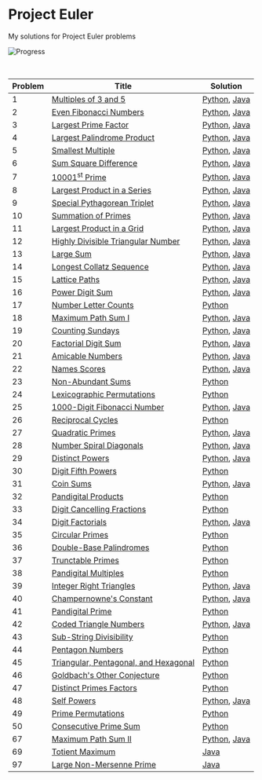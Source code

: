 # Project Euler  
My solutions for Project Euler problems
&nbsp;  

![Progress](https://projecteuler.net/profile/naveenv92.png)  

&nbsp;  

| Problem | Title | Solution|
|---------|-------|---------|
|1|[Multiples of 3 and 5](https://projecteuler.net/problem=1)|[Python](./python/problem-1.py), [Java](./java/problem-1.java)|
|2|[Even Fibonacci Numbers](https://projecteuler.net/problem=2)|[Python](./python/problem-2.py), [Java](./java/problem-2.java)|
|3|[Largest Prime Factor](https://projecteuler.net/problem=3)|[Python](./python/problem-3.py), [Java](./java/problem-3.java)|
|4|[Largest Palindrome Product](https://projecteuler.net/problem=4)|[Python](./python/problem-4.py), [Java](./java/problem-4.java)|
|5|[Smallest Multiple](https://projecteuler.net/problem=5)|[Python](./python/problem-5/py), [Java](./java/problem-5.java)|
|6|[Sum Square Difference](https://projecteuler.net/problem=6)|[Python](./python/problem-6.py), [Java](./java/problem-6.java)|
|7|[10001<sup>st</sup> Prime](https://projecteuler.net/problem=7)|[Python](./python/problem-7.py), [Java](./java/problem-7.java)|
|8|[Largest Product in a Series](https://projecteuler.net/problem=8)|[Python](./python/problem-8.py), [Java](./java/problem-8.java)|
|9|[Special Pythagorean Triplet](https://projecteuler.net/problem=9)|[Python](./python/problem-9.py), [Java](./java/problem-9.java)|
|10|[Summation of Primes](https://projecteuler.net/problem=10)|[Python](./python/problem-10.py), [Java](./java/problem-10.java)|
|11|[Largest Product in a Grid](https://projecteuler.net/problem=11)|[Python](./python/problem-11.py), [Java](./java/problem-11.java)|
|12|[Highly Divisible Triangular Number](https://projecteuler.net/problem=12)|[Python](./python/problem-12.py), [Java](./java/problem-12.java)|
|13|[Large Sum](https://projecteuler.net/problem=13)|[Python](./python/problem-13.py), [Java](./java/problem-13.java)|
|14|[Longest Collatz Sequence](https://projecteuler.net/problem=14)|[Python](./python/problem-14.py), [Java](./java/problem-14.java)|
|15|[Lattice Paths](https://projecteuler.net/problem=15)|[Python](./python/problem-16.py), [Java](./java/problem-15.java)|
|16|[Power Digit Sum](https://projecteuler.net/problem=16)|[Python](./python/problem-16.py), [Java](./java/problem-16.java)|
|17|[Number Letter Counts](https://projecteuler.net/problem=17)|[Python](./python/problem-17.py)|
|18|[Maximum Path Sum I](https://projecteuler.net/problem=18)|[Python](./python/problem-18.py), [Java](./java/problem-18.java)|
|19|[Counting Sundays](https://projecteuler.net/problem=19)|[Python](./python/problem-19.py), [Java](./java/problem-19.java)|
|20|[Factorial Digit Sum](https://projecteuler.net/problem=20)|[Python](./python/problem-20.py), [Java](./java/problem-20.java)|
|21|[Amicable Numbers](https://projecteuler.net/problem=21)|[Python](./python/problem-21.py), [Java](./java/problem-21.java)|
|22|[Names Scores](https://projecteuler.net/problem=22)|[Python](./python/problem-22.py), [Java](./java/problem-22.java)|
|23|[Non-Abundant Sums](https://projecteuler.net/problem=23)|[Python](./python/problem-23.py)|
|24|[Lexicographic Permutations](https://projecteuler.net/problem=24)|[Python](./python/problem-24.py)|
|25|[1000-Digit Fibonacci Number](https://projecteuler.net/problem=25)|[Python](./python/problem-25.py), [Java](./java/problem-25.java)|
|26|[Reciprocal Cycles](https://projecteuler.net/problem=26)|[Python](./python/problem-26.py)|
|27|[Quadratic Primes](https://projecteuler.net/problem=27)|[Python](./python/problem-27.py), [Java](./java/problem-27.java)|
|28|[Number Spiral Diagonals](https://projecteuler.net/problem=28)|[Python](./python/problem-28.py), [Java](./java/problem-28.java)|
|29|[Distinct Powers](https://projecteuler.net/problem=29)|[Python](./python/problem-29.py), [Java](./java/problem-29.java)|
|30|[Digit Fifth Powers](https://projecteuler.net/problem=30)|[Python](./python/problem-30.py)|
|31|[Coin Sums](https://projecteuler.net/problem=31)|[Python](./python/problem-31.py), [Java](./java/problem-31.java)|
|32|[Pandigital Products](https://projecteuler.net/problem=32)|[Python](./python/problem-32.py)|
|33|[Digit Cancelling Fractions](https://projecteuler.net/problem=33)|[Python](./python/problem-33.py)|
|34|[Digit Factorials](https://projecteuler.net/problem=34)|[Python](./python/problem-34.py), [Java](./java/problem-34.java)|
|35|[Circular Primes](https://projecteuler.net/problem=35)|[Python](./python/problem-35.py)|
|36|[Double-Base Palindromes](https://projecteuler.net/problem=36)|[Python](./python/problem-36.py)|
|37|[Trunctable Primes](https://projecteuler.net/problem=37)|[Python](./python/problem-37.py)|
|38|[Pandigital Multiples](https://projecteuler.net/problem=37)|[Python](./python/problem-38.py)|
|39|[Integer Right Triangles](https://projecteuler.net/problem=39)|[Python](./python/problem-39.py), [Java](./java/problem-39.java)|
|40|[Champernowne's Constant](https://projecteuler.net/problem=40)|[Python](./python/problem-40.py), [Java](./java/problem-40.java)|
|41|[Pandigital Prime](https://projecteuler.net/problem=41)|[Python](./python/problem-41.py)|
|42|[Coded Triangle Numbers](https://projecteuler.net/problem=42)|[Python](./python/problem-42.py), [Java](./java/problem-42.java)|
|43|[Sub-String Divisibility](https://projecteuler.net/problem=43)|[Python](./python/problem-43.py)|
|44|[Pentagon Numbers](https://projecteuler.net/problem=44)|[Python](./python/problem-44.py)|
|45|[Triangular, Pentagonal, and Hexagonal](https://projecteuler.net/problem=45)|[Python](./python/problem-45.py)|
|46|[Goldbach's Other Conjecture](https://projecteuler.net/problem=46)|[Python](./python/problem-46.py)|
|47|[Distinct Primes Factors](https://projecteuler.net/problem=47)|[Python](./python/problem-47.py)|
|48|[Self Powers](https://projecteuler.net/problem=48)|[Python](./python/problem-48.py), [Java](./java/problem-48.java)|
|49|[Prime Permutations](https://projecteuler.net/problem=49)|[Python](./python/problem-49.py)|
|50|[Consecutive Prime Sum](https://projecteuler.net/problem=50)|[Python](./python/problem-50.py)|
|67|[Maximum Path Sum II](https://projecteuler.net/problem=67)|[Python](./python/problem-67.py), [Java](./java/problem-67.java)|
|69|[Totient Maximum](https://projecteuler.net/problem=69)|[Java](./java/problem-69.java)|
|97|[Large Non-Mersenne Prime](https://projecteuler.net/problem=97)|[Java](.java/problem-97.java)|